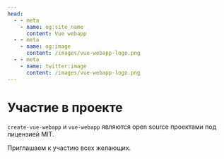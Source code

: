 ```yaml
---
head:
  - - meta
    - name: og:site_name
      content: Vue webapp
  - - meta
    - name: og:image
      content: /images/vue-webapp-logo.png
  - - meta
    - name: twitter:image
      content: /images/vue-webapp-logo.png
---
```


# Участие в проекте

`create-vue-webapp` и `vue-webapp` являются open source проектами под лицензией MIT.

Приглашаем к участию всех желающих.